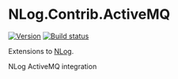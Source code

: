 # NLog.Contrib.ActiveMQ

[![Version](https://img.shields.io/nuget/v/NLog.Contrib.ActiveMQ.svg)](https://www.nuget.org/packages/NLog.Contrib.ActiveMQ)
[![Build status](https://ci.appveyor.com/api/projects/status/jtfoy1cyper2sqpm/branch/master?svg=true)](https://ci.appveyor.com/project/nlog/nlog-contrib-activemq/branch/master)

Extensions to [NLog](https://github.com/NLog/NLog/).

NLog ActiveMQ integration
